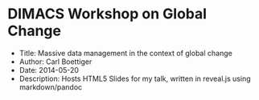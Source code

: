 DIMACS Workshop on Global Change
================================

- Title: Massive data management in the context of global change
- Author: Carl Boettiger
- Date: 2014-05-20
- Description: Hosts HTML5 Slides for my talk, written in reveal.js using markdown/pandoc

